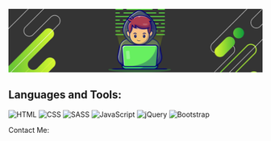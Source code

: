 [![Header](https://github.com/D-Pavlenko/D-Pavlenko/blob/main/assets/header.png)](https://d-pavlenko.github.io/Denis_Pavlenko)

## Languages and Tools:
![HTML](https://img.shields.io/badge/-HTML-343434?style=for-the-badge&logo=HTML&logoColor=ea6e2e)
![CSS](https://img.shields.io/badge/-CSS-343434?style=for-the-badge&logo=CSS&logoColor=28aae1)
![SASS](https://img.shields.io/badge/-SASS-343434?style=for-the-badge&logo=SASS&logoColor=f170a7)
![JavaScript](https://img.shields.io/badge/-JavaScript-343434?style=for-the-badge&logo=JavaScript&logoColor=e9d54d)
![jQuery](https://img.shields.io/badge/-jQuery-343434?style=for-the-badge&logo=jQuery&logoColor=0067af)
![Bootstrap](https://img.shields.io/badge/-Bootstrap-343434?style=for-the-badge&logo=Bootstrap&logoColor=3b123e)


Contact Me:
